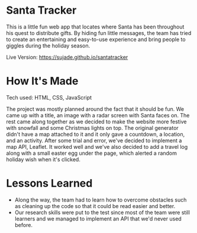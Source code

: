 <h1><strong>Santa Tracker</strong></h1>

This is a little fun web app that locates where Santa has been throughout his quest to distribute gifts. By hiding fun little messages, the team has tried to create an entertaining and easy-to-use experience and bring people to giggles during the holiday season.

Live Version: https://sujade.github.io/santatracker


<h1><strong>How It's Made</strong></h1>

Tech used: HTML, CSS, JavaScript

The project was mostly planned around the fact that it should be fun. We came up with a title, an image with a radar screen with Santa faces on. The rest came along together as we decided to make the website more festive with snowfall and some Christmas lights on top. The original generator didn't have a map attached to it and it only gave a countdown, a location, and an activity. After some trial and error, we've decided to implement a map API, Leaflet. It worked well and we've also decided to add a travel log along with a small easter egg under the page, which alerted a random holiday wish when it's clicked. 

<h1><strong>Lessons Learned</strong></h1>

<ul>
<li>Along the way, the team had to learn how to overcome obstacles such as cleaning up the code so that it could be read easier and better. </li>
<li>Our research skills were put to the test since most of the team were still learners and we managed to implement an API that we'd never used before. </li>
</ul>